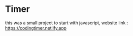 # Timer
this was a small project to start with javascript, 
website link : https://codingtimer.netlify.app

